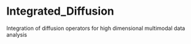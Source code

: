 # Integrated_Diffusion
Integration of diffusion operators for high dimensional multimodal data analysis
